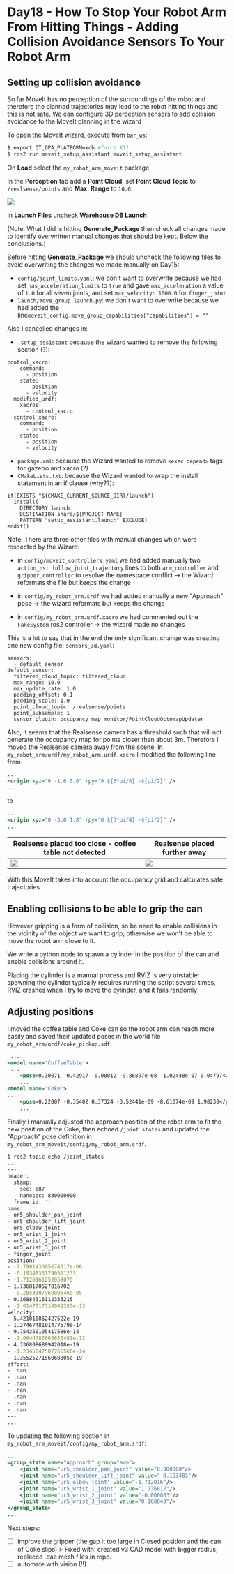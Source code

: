 # Day18 - How To Stop Your Robot Arm From Hitting Things - Adding Collision Avoidance Sensors To Your Robot Arm

## Setting up collision avoidance

So far MoveIt has no perception of the surroundings of the robot and therefore the planned trajectories may lead to the robot hitting things and this is not safe. We can configure 3D perception sensors to add collision avoidance to the MoveIt planning in the wizard

To open the MoveIt wizard, execute from `bar_ws`:

 ```bash
$ export QT_QPA_PLATFORM=xcb #force X11
$ ros2 run moveit_setup_assistant moveit_setup_assistant
 ```

On **Load** select the `my_robot_arm_moveit` package.

In the **Perception** tab add a **Point Cloud**, set **Point Cloud Topic** to `/realsense/points` and **Max. Range** to `10.0`.

![](./assets/Sensors.png)

In **Launch Files** uncheck **Warehouse DB Launch**

(Note: What I did is hitting **Generate_Package** then check all changes made to identify overwritten manual changes that should be kept. Below the conclusions.)

Before hitting **Generate_Package** we should uncheck the following files to avoid overwriting the changes we made manually on Day15:

* `config/joint_limits.yaml`: we don't want to overwrite because we had set `has_acceleration_limits` to `true` and gave `max_acceleration` a value of `1.0`  for all seven joints, and set `max_velocity: 1000.0` for `finger_joint` 
* `launch/move_group.launch.py`: we don't want to overwrite because we had added the line`moveit_config.move_group_capabilities["capabilities"] = ""` 

Also I cancelled changes in:

* `.setup_assistant` because the wizard wanted to remove the following section (?):

```
control_xacro:
    command:
      - position
    state:
      - position
      - velocity
  modified_urdf:
    xacros:
      - control_xacro
  control_xacro:
    command:
      - position
    state:
      - position
      - velocity
```

* `package.xml`: because the Wizard wanted to remove `<exec depend>` tags for gazebo and xacro (?)
* `CMakeLists.txt`: because the Wizard wanted to wrap the install statement in an if clause (why??):

``` 
if(EXISTS "${CMAKE_CURRENT_SOURCE_DIR}/launch")
  install(
    DIRECTORY launch
    DESTINATION share/${PROJECT_NAME}
    PATTERN "setup_assistant.launch" EXCLUDE)
endif()
```

Note: There are three other files with manual changes which were respected by the Wizard:

* in `config/moveit_controllers.yaml` we had added manually two `action_ns: follow_joint_trajectory` lines to both `arm_controller` and `gripper_controller` to resolve the namespace conflict -> the Wizard reformats the file but keeps the change
* in `config/my_robot_arm.srdf` we had added manually a new "Approach" pose -> the wizard reformats but keeps the change

* in `config/my_robot_arm.urdf.xacro` we had commented out the `FakeSystem` ros2 controller -> the wizard made no changes

This is a lot to say that in the end the only significant change was creating one new config file: `sensors_3d.yaml`:

```
sensors:
  - default_sensor
default_sensor:
  filtered_cloud_topic: filtered_cloud
  max_range: 10.0
  max_update_rate: 1.0
  padding_offset: 0.1
  padding_scale: 1.0
  point_cloud_topic: /realsense/points
  point_subsample: 1
  sensor_plugin: occupancy_map_monitor/PointCloudOctomapUpdater
```



Also, it seems that the Realsense camera has a threshold such that will not generate the occupancy map for points closer than about 3m. Therefore I moved the Realsense camera away from the scene. In  `my_robot_arm/urdf/my_robot_arm.urdf.xacro` I modified the following line from 

```xml
...
<origin xyz="0 -1.6 0.6" rpy="0 ${3*pi/4} -${pi/2}" />
...
```

to 

```xml
...
<origin xyz="0 -3.0 1.8" rpy="0 ${3*pi/4} -${pi/2}" />
...
```

| Realsense placed too close - coffee table not detected | Realsense placed further away   |
| ------------------------------------------------------ | ------------------------------- |
| ![](./assets/realsense_too_close.png)                  | ![](./assets/realsense_far.png) |

With this MoveIt takes into account the occupancy grid and calculates safe trajectories

## Enabling collisions to be able to grip the can

However gripping is a form of collision, so be need to enable collisions in the vicinity of the object we want to grip, otherwise we won't be able to move the robot arm close to it.

We write a python node to spawn a cylinder in the position of the can and enable collisions around it. 

Placing the cylinder is a manual process and RVIZ is very unstable: spawning the cylinder typically requires running the script several times, RVIZ crashes when I try to move the cylinder, and it fails randomly

## Adjusting positions

I moved the coffee table and Coke can so the robot arm can reach more easily and saved their updated poses in the world file `my_robot_arm/urdf/coke_pickup.sdf`:

```xml
 ...
<model name='CoffeeTable'>
 ...
	<pose>0.30071 -0.42917 -0.00012 -9.86897e-08 -1.02448e-07 0.04797</pose>
	...
<model name='Coke'>
...
	<pose>0.22007 -0.35402 0.37324 -3.52441e-09 -8.61074e-09 1.98230</pose>
	...
```

Finally I manually adjusted the approach position of the robot arm to fit the new position of the Coke, then echoed `/joint states` and updated the "Approach" pose definition in `my_robot_arm_moveit/config/my_robot_arm.srdf`.

```bash
$ ros2 topic echo /joint_states
...
---
header:
  stamp:
    sec: 687
    nanosec: 830000000
  frame_id: ''
name:
- ur5_shoulder_pan_joint
- ur5_shoulder_lift_joint
- ur5_elbow_joint
- ur5_wrist_1_joint
- ur5_wrist_2_joint
- ur5_wrist_3_joint
- finger_joint
position:
- -7.790143095874617e-06
- -0.19348331790511233
- -1.7120161252059076
- 1.7368170527816702
- -8.285330796980646e-05
- 0.16884316112353215
- -1.0147517314942283e-13
velocity:
- 5.421010862427522e-19
- 1.2746748101477579e-14
- 9.754350105417586e-14
- -1.0644783665636481e-13
- 4.336808689942018e-19
- -1.2345647507766566e-14
- 1.3552527156068805e-19
effort:
- .nan
- .nan
- .nan
- .nan
- .nan
- .nan
- .nan
---
...
```

To updating the following section in `my_robot_arm_moveit/config/my_robot_arm.srdf`:

```xml
...
<group_state name="Approach" group="arm">
    <joint name="ur5_shoulder_pan_joint" value="0.000000"/>
    <joint name="ur5_shoulder_lift_joint" value="-0.193483"/>
    <joint name="ur5_elbow_joint" value="-1.712016"/>
    <joint name="ur5_wrist_1_joint" value="1.736817"/>
    <joint name="ur5_wrist_2_joint" value="-0.000083"/>
    <joint name="ur5_wrist_3_joint" value="0.168843"/>
</group_state>
...
```

Next steps: 

- [ ] improve the gripper (the gap it too large in Closed position and the can of Coke slips) > Fixed with: created v3 CAD model with bigger radius, replaced .dae mesh files in repo.
- [ ] automate with vision (!!)
